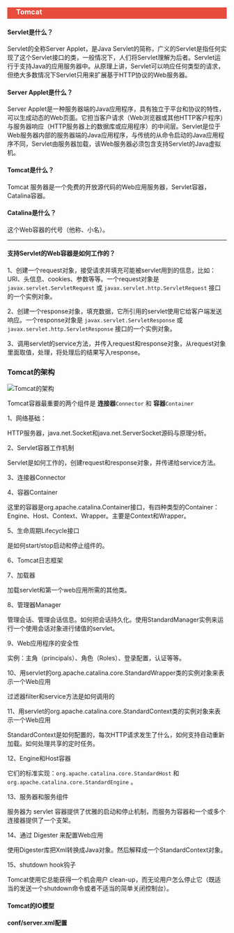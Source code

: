 <h3 style="padding-bottom:6px; padding-left:20px; color:#ffffff; background-color:#E74C3C;">Tomcat</h3>

#### Servlet是什么？

Servlet的全称Server Applet，是Java Servlet的简称，广义的Servlet是指任何实现了这个Servlet接口的类，一般情况下，人们将Servlet理解为后者。Servlet运行于支持Java的应用服务器中。从原理上讲，Servlet可以响应任何类型的请求，但绝大多数情况下Servlet只用来扩展基于HTTP协议的Web服务器。

#### Server Applet是什么？

Server Applet是一种服务器端的Java应用程序，具有独立于平台和协议的特性，可以生成动态的Web页面。它担当客户请求（Web浏览器或其他HTTP客户程序）与服务器响应（HTTP服务器上的数据库或应用程序）的中间层。Servlet是位于Web服务器内部的服务器端的Java应用程序，与传统的从命令启动的Java应用程序不同，Servlet由服务器加载，该Web服务器必须包含支持Servlet的Java虚拟机。

#### Tomcat是什么？

Tomcat 服务器是一个免费的开放源代码的Web应用服务器，Servlet容器，Catalina容器。

#### Catalina是什么？

这个Web容器的代号（他称、小名）。



---

#### 支持Servlet的Web容器是如何工作的？

1、创建一个request对象，接受请求并填充可能被servlet用到的信息，比如：URI、头信息、cookies、参数等等。一个request对象是 `javax.servlet.ServletRequest` 或 `javax.servlet.http.ServletRequest` 接口的一个实例对象。

2、创建一个response对象，填充数据，它所引用的servlet使用它给客户端发送响应。一个response对象是 `javax.servlet.ServletResponse`  或 `javax.servlet.http.ServletResponse` 接口的一个实例对象。 

3、调用servlet的service方法，并传入request和response对象，从request对象里面取值，处理，将处理后的结果写入response。



### Tomcat的架构

![Tomcat的架构]()

Tomcat容器最重要的两个组件是 **连接器**`Connector` 和 **容器**`Container` 



1、网络基础：

HTTP服务器，java.net.Socket和java.net.ServerSocket源码与原理分析。

2、Servlet容器工作机制

Servlet是如何工作的，创建request和response对象，并传递给service方法。

3、连接器Connector

4、容器Container

这里的容器是org.apache.catalina.Container接口，有四种类型的Container：Engine、Host、Context、Wrapper。主要是Context和Wrapper。

5、生命周期Lifecycle接口

是如何start/stop启动和停止组件的。

6、Tomcat日志框架

7、加载器

加载servlet和第一个web应用所需的其他类。

8、管理器Manager

管理会话、管理会话信息。如何把会话持久化。使用StandardManager实例来运行一个使用会话对象进行储值的servlet。

9、Web应用程序的安全性

实例：主角（principals）、角色（Roles）、登录配置，认证等等。

10、用servlet的org.apache.catalina.core.StandardWrapper类的实例对象来表示一个Web应用

过滤器filter和service方法是如何调用的

11、用servlet的org.apache.catalina.core.StandardContext类的实例对象来表示一个Web应用

StandardContext是如何配置的，每次HTTP请求发生了什么，如何支持自动重新加载。如何处理共享的定时任务。

12、Engine和Host容器

它们的标准实现：`org.apache.catalina.core.StandardHost` 和 `org.apache.catalina.core.StandardEngine` 。

13、服务器和服务组件

服务器为 servlet 容器提供了优雅的启动和停止机制，而服务为容器和一个或多个连接器提供了一个支架。

14、通过 Digester 来配置Web应用

使用Digester库把Xml转换成Java对象。然后解释成一个StandardContext对象。

15、shutdown hook钩子

Tomcat使用它总能获得一个机会用户 clean-up，而无论用户怎么停止它（既适当的发送一个shutdown命令或者不适当的简单关闭控制台）。





#### Tomcat的IO模型



#### conf/server.xml配置